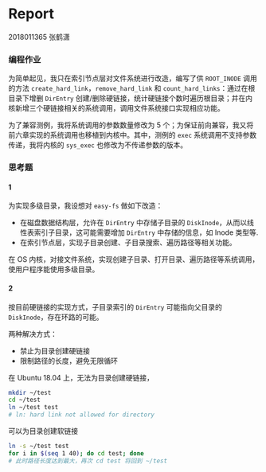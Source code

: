# Report

2018011365 张鹤潇

### 编程作业

为简单起见，我只在索引节点层对文件系统进行改造，编写了供 `ROOT_INODE` 调用的方法 `create_hard_link`，`remove_hard_link` 和 `count_hard_links`：通过在根目录下增删 `DirEntry` 创建/删除硬链接，统计硬链接个数时遍历根目录；并在内核新增三个硬链接相关的系统调用，调用文件系统接口实现相应功能。

为了兼容测例，我将系统调用的参数数量修改为 5 个；为保证前向兼容，我又将前六章实现的系统调用也移植到内核中。其中，测例的 `exec` 系统调用不支持参数传递，我将内核的 `sys_exec` 也修改为不传递参数的版本。 

### 思考题

#### 1

为实现多级目录，我设想对 `easy-fs` 做如下改造：

- 在磁盘数据结构层，允许在 `DirEntry` 中存储子目录的 `DiskInode`，从而以线性表索引子目录，这可能需要增加 `DirEntry` 中存储的信息，如 Inode 类型等.
- 在索引节点层，实现子目录创建、子目录搜索、遍历路径等相关功能。

在 OS 内核，对接文件系统，实现创建子目录、打开目录、遍历路径等系统调用，使用户程序能使用多级目录。

#### 2

按目前硬链接的实现方式，子目录索引的 `DirEntry` 可能指向父目录的 `DiskInode`，存在环路的可能。

两种解决方式：

- 禁止为目录创建硬链接
- 限制路径的长度，避免无限循环

在 Ubuntu 18.04 上，无法为目录创建硬链接，

```sh
mkdir ~/test
cd ~/test
ln ~/test test
# ln: hard link not allowed for directory
```

可以为目录创建软链接

```sh
ln -s ~/test test
for i in $(seq 1 40); do cd test; done
# 此时路径长度达到最大，再次 cd test 将回到 ~/test
```

